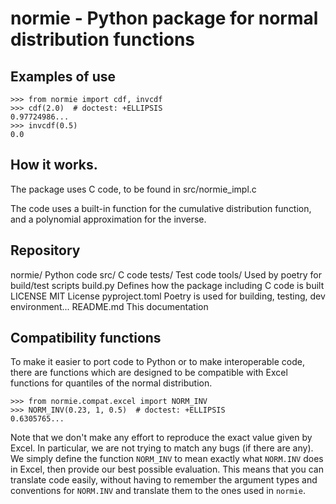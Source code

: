 # normie - Python package for normal distribution functions

## Examples of use

```
>>> from normie import cdf, invcdf
>>> cdf(2.0)  # doctest: +ELLIPSIS
0.97724986...
>>> invcdf(0.5)
0.0

```

## How it works.
The package uses C code, to be found in src/normie_impl.c

The code uses a built-in function for the cumulative distribution function, and a polynomial approximation for the inverse.

## Repository
normie/ Python code
src/ C code
tests/ Test code
tools/ Used by poetry for build/test scripts
build.py Defines how the package including C code is built
LICENSE MIT License
pyproject.toml Poetry is used for building, testing, dev environment...
README.md This documentation

## Compatibility functions
To make it easier to port code to Python or to make interoperable code, there are functions which are designed to be compatible with Excel functions for quantiles of the normal distribution.

```
>>> from normie.compat.excel import NORM_INV
>>> NORM_INV(0.23, 1, 0.5)  # doctest: +ELLIPSIS
0.6305765...

```

Note that we don't make any effort to reproduce the exact value given by Excel. In particular, we are not trying to match any bugs (if there are any). We simply define the function `NORM_INV` to mean exactly what `NORM.INV` does in Excel, then provide our best possible evaluation. This means that you can translate code easily, without having to remember the argument types and conventions for `NORM.INV` and translate them to the ones used in `normie`.
